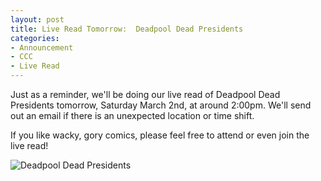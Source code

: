 ```yaml
---
layout: post
title: Live Read Tomorrow:  Deadpool Dead Presidents
categories:
- Announcement
- CCC
- Live Read
---
```


Just as a reminder, we'll be doing our live read of Deadpool Dead Presidents tomorrow, Saturday March 2nd, at around 2:00pm.  We'll send out an email if there is an unexpected location or time shift.

If you like wacky, gory comics, please feel free to attend or even join the live read!

![Deadpool Dead Presidents](../../../../../images/blog/deadpres.jpg)
